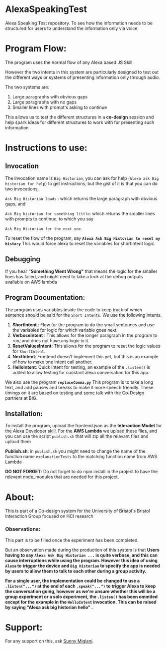 
# AlexaSpeakingTest
Alexa Speaking Test repository. To see how the information needs to be structured for users to understand the information only via voice


# Program Flow:

The program uses the normal flow of any Alexa based JS Skill

However the two intents in this system are particularly designed to test out the 
different ways or systems of presenting information only through audio.

The two systems are:

1) Large paragraphs with obvious gaps
2) Large paragraphs with no gaps
3) Smaller lines with prompt's asking to continue


This allows us to test the different structures in a **co-design** session and 
help spark ideas for different structures to work with for presenting such information


# Instructions to use:

## Invocation

The invocation name is `Big Historian`, you can ask for help (`Alexa ask Big historian for help`) to get instructions, but the gist of it is
that you can do two invocations,

`Ask Big Historian loads` :
which returns the large paragraph with obvious gaps, and 

`Ask Big historian for something little`:
 which returns the smaller lines with prompts to continue, to which you say 
 
 `Ask Big Historian for the next one`. 

To reset the flow of the program, say **`Alexa Ask Big Historian to reset my history`** This would force alexa to reset the variables for shortIntent logic.

## Debugging

If you hear **"Something Went Wrong"** that means the logic for the smaller lines has failed, and might need to take a look at the debug outputs available on AWS lambda

## Program Documentation:

The program uses variables inside the code to keep track of which sentence should be said for the `Short Intents`. We use the following intents.

1. **ShortIntent** : Flow for the program to do the small sentences and use the variables for logic for which variable goes next.
2. **VerboseIntent** : This allows for the longer paragraph in the program to run, and does not have any logic in it.
3. **ResetValuesIntent**: This allows for the program to reset the logic values for `ShortIntent`.
4. **NextIntent**: Frontend doesn't implement this yet, but this is an example of how to make one intent call another.
5. **HelloIntent**: Quick intent for testing, an example of the `.listen()` is added to allow testing for constant alexa conversation for this app.

We also use the program **`replaceComma.py`** This program is to take a long text, and add pauses and breaks to make it more speech friendly. These timings on it are based on testing and some talk with the Co-Design partners at BIG.

## Installation:
To install the program, upload the frontend.json as the **Interaction Model** for the Alexa Developer skill.
For the **AWS Lambda** we upload these files, and you can use the script `publish.sh` that will zip all the relavant files and upload them

**Publish.sh**: in `publish.sh` you might need to change the name of the function name `explanationTests` to the matching function name from AWS Lambda

**DO NOT FORGET**: Do not forget to do npm install in the project to have the relevant node_modules that are needed for this project.



# About:

This is part of a Co-design system for the University of Bristol's Bristol Interaction Group focused on HCI research

### Observations:

This part is to be filled once the experiment has been completed.

But an observation made during the production of this system is that 
**Users having to say `Alexa Ask Big Historian ...` is quite verbose, and this can cause interruptions while using the program. However this idea of using `Alexa` to trigger the device and `Big Historian` to specify the app is needed
by users to allow them to talk to each other during a group activity.**

**For a single user, the implementation could be changed to use a `.listen("...")` at the end of each `.speak("...")` to trigger Alexa to keep the conversation going, however as we're unsure whether this will be a group experiment or 
a solo experiment, the `.listen()` has been ommited except for the example in the `HelloIntent` invocation. This can be raised by saying "Alexa ask big historian hello" .**


# Support: 
For any support on this, ask [Sunny Miglani](https://github.com/sunnyMiglani). 